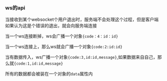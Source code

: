 ### ws的api

当接收到某个websocket个用户退出时，服务端不会处理这个过程，但是客户端如果认为这是个错误的退出，就会向服务端连接

当一个ws连接断掉，ws会广播一个对象`{code：4：id：id}`

当一个ws连接上，那么ws就会广播一个对象`{code:2:id:id}`

当有数据传入，ws广播一个对象`{code:3,id:id,message}`,如果数据来自自己，那么就`{code:1,id:id,message}`

 所有的数据都会被装在一个对象的`data`属性内